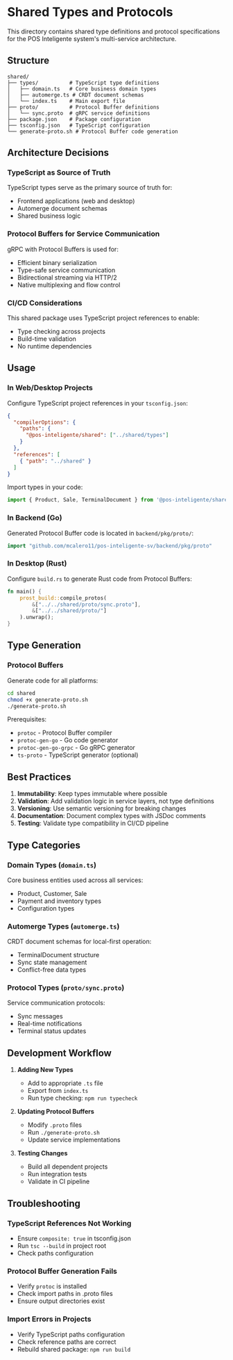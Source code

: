 # Shared Types and Protocols

This directory contains shared type definitions and protocol specifications for the POS Inteligente system's multi-service architecture.

## Structure

```
shared/
├── types/          # TypeScript type definitions
│   ├── domain.ts   # Core business domain types
│   ├── automerge.ts # CRDT document schemas
│   └── index.ts    # Main export file
├── proto/          # Protocol Buffer definitions
│   └── sync.proto  # gRPC service definitions
├── package.json    # Package configuration
├── tsconfig.json   # TypeScript configuration
└── generate-proto.sh # Protocol Buffer code generation
```

## Architecture Decisions

### TypeScript as Source of Truth
TypeScript types serve as the primary source of truth for:
- Frontend applications (web and desktop)
- Automerge document schemas
- Shared business logic

### Protocol Buffers for Service Communication
gRPC with Protocol Buffers is used for:
- Efficient binary serialization
- Type-safe service communication
- Bidirectional streaming via HTTP/2
- Native multiplexing and flow control

### CI/CD Considerations
This shared package uses TypeScript project references to enable:
- Type checking across projects
- Build-time validation
- No runtime dependencies

## Usage

### In Web/Desktop Projects

Configure TypeScript project references in your `tsconfig.json`:

```json
{
  "compilerOptions": {
    "paths": {
      "@pos-inteligente/shared": ["../shared/types"]
    }
  },
  "references": [
    { "path": "../shared" }
  ]
}
```

Import types in your code:

```typescript
import { Product, Sale, TerminalDocument } from '@pos-inteligente/shared';
```

### In Backend (Go)

Generated Protocol Buffer code is located in `backend/pkg/proto/`:

```go
import "github.com/mcalero11/pos-inteligente-sv/backend/pkg/proto"
```

### In Desktop (Rust)

Configure `build.rs` to generate Rust code from Protocol Buffers:

```rust
fn main() {
    prost_build::compile_protos(
        &["../../shared/proto/sync.proto"],
        &["../../shared/proto/"]
    ).unwrap();
}
```

## Type Generation

### Protocol Buffers

Generate code for all platforms:

```bash
cd shared
chmod +x generate-proto.sh
./generate-proto.sh
```

Prerequisites:
- `protoc` - Protocol Buffer compiler
- `protoc-gen-go` - Go code generator
- `protoc-gen-go-grpc` - Go gRPC generator
- `ts-proto` - TypeScript generator (optional)

## Best Practices

1. **Immutability**: Keep types immutable where possible
2. **Validation**: Add validation logic in service layers, not type definitions
3. **Versioning**: Use semantic versioning for breaking changes
4. **Documentation**: Document complex types with JSDoc comments
5. **Testing**: Validate type compatibility in CI/CD pipeline

## Type Categories

### Domain Types (`domain.ts`)
Core business entities used across all services:
- Product, Customer, Sale
- Payment and inventory types
- Configuration types

### Automerge Types (`automerge.ts`)
CRDT document schemas for local-first operation:
- TerminalDocument structure
- Sync state management
- Conflict-free data types

### Protocol Types (`proto/sync.proto`)
Service communication protocols:
- Sync messages
- Real-time notifications
- Terminal status updates

## Development Workflow

1. **Adding New Types**
   - Add to appropriate `.ts` file
   - Export from `index.ts`
   - Run type checking: `npm run typecheck`

2. **Updating Protocol Buffers**
   - Modify `.proto` files
   - Run `./generate-proto.sh`
   - Update service implementations

3. **Testing Changes**
   - Build all dependent projects
   - Run integration tests
   - Validate in CI pipeline

## Troubleshooting

### TypeScript References Not Working
- Ensure `composite: true` in tsconfig.json
- Run `tsc --build` in project root
- Check paths configuration

### Protocol Buffer Generation Fails
- Verify `protoc` is installed
- Check import paths in .proto files
- Ensure output directories exist

### Import Errors in Projects
- Verify TypeScript paths configuration
- Check reference paths are correct
- Rebuild shared package: `npm run build`
